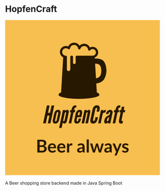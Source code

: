 # HopfenCraft

<p align="center">
    <img alt="Light" src="src/main/resources/images/hopfencraft.jpg">
</p>


A Beer shopping store backend made in Java Spring Boot